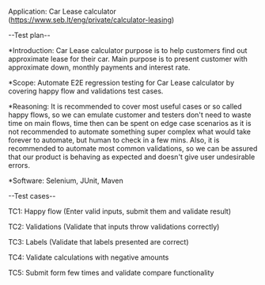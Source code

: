 Application: Car Lease calculator (https://www.seb.lt/eng/private/calculator-leasing)

--Test plan--

*Introduction: 
Car Lease calculator purpose is to help customers find out approximate lease for their car.
Main purpose is to present customer with approximate down, monthly payments and interest rate.

*Scope: Automate E2E regression testing for Car Lease calculator by covering happy flow and validations test cases.

*Reasoning: It is recommended to cover most useful cases or so called happy flows, so we can emulate customer and testers don't need to waste time on main flows, time then can be spent on edge case scenarios as it is not recommended to automate something super complex what would take forever to automate, but human to check in a few mins. Also, it is recommended to automate most common validations, so we can be assured that our product is behaving as expected and doesn't give user undesirable errors.

*Software: Selenium, JUnit, Maven

--Test cases--

TC1: Happy flow (Enter valid inputs, submit them and validate result)

TC2: Validations (Validate that inputs throw validations correctly)

TC3: Labels (Validate that labels presented are correct)

TC4: Validate calculations with negative amounts

TC5: Submit form few times and validate compare functionality


